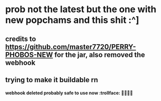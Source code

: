 # prob not the latest but the one with new popchams and this shit :^]
## credits to https://github.com/master7720/PERRY-PHOBOS-NEW for the jar, also removed the webhook
## trying to make it buildable rn

#### webhook deleted probably safe to use now :trollface: 🐀🐀🐀🐀
